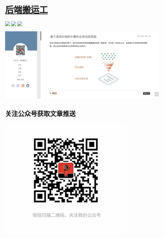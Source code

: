 # [后端搬运工]()

[![](https://img.shields.io/github/issues/fan-haobai/blog.svg)](https://github.com/fan-haobai/blog/issues)  [![](https://img.shields.io/github/forks/fan-haobai/blog.svg)](https://github.com/fan-haobai/blog/network) [![](https://img.shields.io/github/stars/fan-haobai/blog.svg)](https://github.com/fan-haobai/blog/stargazers)

![预览图](https://github.com/howborn/blog/blob/master/source/view.png)

## 关注公众号获取文章推送

![公众号](https://github.com/howborn/blog/blob/master/source/wechat.jpeg)